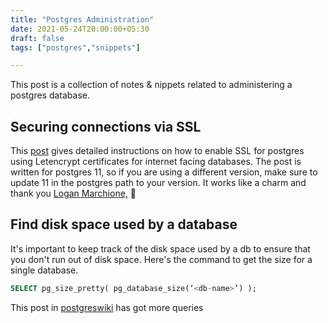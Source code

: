 ```yaml
---
title: "Postgres Administration"
date: 2021-05-24T20:00:00+05:30
draft: false
tags: ["postgres","snippets"]

---
```


This post is a collection of notes & nippets related to administering a postgres database.

## Securing connections via SSL

This [post](https://loganmarchione.com/2020/10/securing-postgres-connections-using-lets-encrypt-certificates/) gives detailed instructions on how to enable
SSL for postgres using Letencrypt certificates for internet facing databases. The post is written for postgres 11, so if you are using a different version, make sure 
to update 11 in the postgres path to your version. It works like a charm and thank you [ Logan Marchione,](https://loganmarchione.com/) 🙏

## Find disk space used by a database
It's important to keep track of the disk space used by a db to ensure that you don't run out of disk space. Here's the command to get the size for a single database.

```sql
SELECT pg_size_pretty( pg_database_size(‘<db-name>’) );
```
This post in [postgreswiki](https://wiki.postgresql.org/wiki/Disk_Usage) has got more queries
